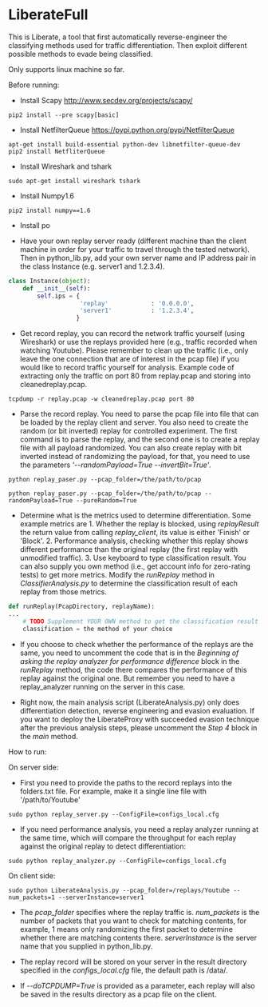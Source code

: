 # LiberateFull

This is Liberate, a tool that first automatically reverse-engineer the classifying methods used for traffic differentiation.
Then exploit different possible methods to evade being classified.

Only supports linux machine so far.

Before running:

* Install Scapy http://www.secdev.org/projects/scapy/
```
pip2 install --pre scapy[basic]
```

* Install NetfilterQueue https://pypi.python.org/pypi/NetfilterQueue
```
apt-get install build-essential python-dev libnetfilter-queue-dev
pip2 install NetfliterQueue
```

* Install Wireshark and tshark

```
sudo apt-get install wireshark tshark
```

* Install Numpy1.6
```
pip2 install numpy==1.6
```

* Install po

* Have your own replay server ready (different machine than the client machine in order for your traffic to travel through the tested network). Then in python_lib.py, add your own server name and IP address pair in the class Instance (e.g. server1 and 1.2.3.4).


```python
class Instance(object):
    def __init__(self):
        self.ips = {
                    'replay'            : '0.0.0.0',
                    'server1'         	: '1.2.3.4',
                   }
```

* Get record replay, you can record the network traffic yourself (using Wireshark) or use the replays provided here (e.g., traffic recorded when watching Youtube). Please remember to clean up the traffic (i.e., only leave the one connection that are of interest in the pcap file) if you would like to record traffic yourself for analysis. Example code of extracting only the traffic on port 80 from replay.pcap and storing into cleanedreplay.pcap.
```
tcpdump -r replay.pcap -w cleanedreplay.pcap port 80
```

* Parse the record replay. You need to parse the pcap file into file that can be loaded by the replay client and server. You also need to create the random (or bit inverted) replay for controlled experiment.
The first command is to parse the replay, and the second one is to create a replay file with all payload randomized. You can also create replay with bit inverted instead of randomizing the payload, for that, you need to use the parameters *'--randomPayload=True --invertBit=True'*.
```
python replay_paser.py --pcap_folder=/the/path/to/pcap
```
```
python replay_paser.py --pcap_folder=/the/path/to/pcap --randomPayload=True --pureRandom=True
```

* Determine what is the metrics used to determine differentiation. Some example metrics are 1. Whether the replay is blocked, using *replayResult* the return value from calling *replay_client*, its value is either 'Finish' or 'Block'. 2. Performance analysis, checking whether this replay shows different performance than the original replay (the first replay with unmodified traffic). 3. Use keyboard to type classification result. You can also supply you own method (i.e., get account info for zero-rating tests) to get more metrics. Modify the *runReplay* method in *ClassifierAnalysis.py* to determine the classification result of each replay from those metrics.

```python
def runReplay(PcapDirectory, replayName):
...
	# TODO Supplement YOUR OWN method to get the classification result here
	classification = the method of your choice
```
* If you choose to check whether the performance of the replays are the same, you need to uncomment the code that is in the *Beginning of asking the replay analyzer for performance difference* block in the *runReplay* method, the code there compares the performance of this replay against the original one. But remember you need to have a replay_analyzer running on the server in this case.

* Right now, the main analysis script (LiberateAnalysis.py) only does differentiation detection, reverse engineering and evasion evaluation. If you want to deploy the LiberateProxy with succeeded evasion technique after the previous analysis steps, please uncomment the *Step 4* block in the *main* method.

How to run:

On server side:

* First you need to provide the paths to the record replays into the folders.txt file. For example, make it a single line file with '/path/to/Youtube'

```
sudo python replay_server.py --ConfigFile=configs_local.cfg 
```

* If you need performance analysis, you need a replay analyzer running at the same time, which will compare the throughput for each replay against the original replay to detect differentiation:

```
sudo python replay_analyzer.py --ConfigFile=configs_local.cfg 
```

On client side:
```
sudo python LiberateAnalysis.py --pcap_folder=/replays/Youtube --num_packets=1 --serverInstance=server1 
```

* The *pcap_folder* specifies where the replay traffic is. *num_packets* is the number of packets that you want to check for matching contents, for example, 1 means only randomizing the first packet to determine whether there are matching contents there. *serverInstance* is the server name that you supplied in python_lib.py.

* The replay record will be stored on your server in the result directory specified in the *configs_local.cfg* file, the default path is /data/.

* If *--doTCPDUMP=True* is provided as a parameter, each replay will also be saved in the results directory as a pcap file on the client.
